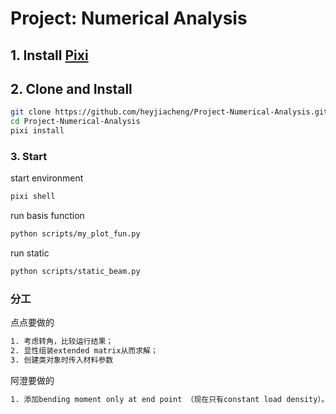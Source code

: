 # Project: Numerical Analysis

## 1. Install [Pixi](https://pixi.sh/latest/installation/)

## 2. Clone and Install

```bash
git clone https://github.com/heyjiacheng/Project-Numerical-Analysis.git
cd Project-Numerical-Analysis
pixi install
```

### 3. Start
start environment
```bash
pixi shell
```
run basis function
```bash
python scripts/my_plot_fun.py
```

run static
```bash
python scripts/static_beam.py
```

### 分工
点点要做的
```bash
1. 考虑转角，比较运行结果；
2. 显性组装extended matrix从而求解；
3. 创建类对象时传入材料参数
```
阿澄要做的
```bash
1. 添加bending moment only at end point （现在只有constant load density）。
```